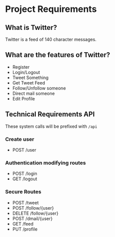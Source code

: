 # Project Requirements

## What is Twitter?

Twitter is a feed of 140 character messages.

## What are the features of Twitter?

- Register
- Login/Logout
- Tweet Something
- Get Tweet Feed
- Follow/Unfollow someone
- Direct mail someone
- Edit Profile

## Technical Requirements API

These system calls will be prefixed with `/api`

### Create user
- POST /user

### Authentication modifying routes

- POST /login
- GET /logout

### Secure Routes

- POST /tweet
- POST /follow/{user}
- DELETE /follow/{user}
- POST /dmail/{user}
- GET /feed
- PUT /profile